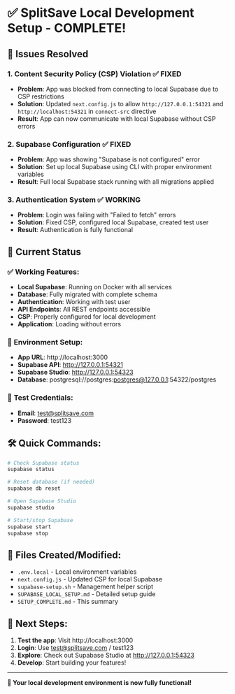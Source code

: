 # ✅ SplitSave Local Development Setup - COMPLETE!

## 🎉 Issues Resolved

### 1. **Content Security Policy (CSP) Violation** ✅ FIXED
- **Problem**: App was blocked from connecting to local Supabase due to CSP restrictions
- **Solution**: Updated `next.config.js` to allow `http://127.0.0.1:54321` and `http://localhost:54321` in `connect-src` directive
- **Result**: App can now communicate with local Supabase without CSP errors

### 2. **Supabase Configuration** ✅ FIXED
- **Problem**: App was showing "Supabase is not configured" error
- **Solution**: Set up local Supabase using CLI with proper environment variables
- **Result**: Full local Supabase stack running with all migrations applied

### 3. **Authentication System** ✅ WORKING
- **Problem**: Login was failing with "Failed to fetch" errors
- **Solution**: Fixed CSP, configured local Supabase, created test user
- **Result**: Authentication is fully functional

## 🚀 Current Status

### ✅ **Working Features:**
- **Local Supabase**: Running on Docker with all services
- **Database**: Fully migrated with complete schema
- **Authentication**: Working with test user
- **API Endpoints**: All REST endpoints accessible
- **CSP**: Properly configured for local development
- **Application**: Loading without errors

### 🔧 **Environment Setup:**
- **App URL**: http://localhost:3000
- **Supabase API**: http://127.0.0.1:54321
- **Supabase Studio**: http://127.0.0.1:54323
- **Database**: postgresql://postgres:postgres@127.0.0.1:54322/postgres

### 👤 **Test Credentials:**
- **Email**: test@splitsave.com
- **Password**: test123

## 🛠️ **Quick Commands:**

```bash
# Check Supabase status
supabase status

# Reset database (if needed)
supabase db reset

# Open Supabase Studio
supabase studio

# Start/stop Supabase
supabase start
supabase stop
```

## 📁 **Files Created/Modified:**
- `.env.local` - Local environment variables
- `next.config.js` - Updated CSP for local Supabase
- `supabase-setup.sh` - Management helper script
- `SUPABASE_LOCAL_SETUP.md` - Detailed setup guide
- `SETUP_COMPLETE.md` - This summary

## 🎯 **Next Steps:**
1. **Test the app**: Visit http://localhost:3000
2. **Login**: Use test@splitsave.com / test123
3. **Explore**: Check out Supabase Studio at http://127.0.0.1:54323
4. **Develop**: Start building your features!

---

**🎉 Your local development environment is now fully functional!**
